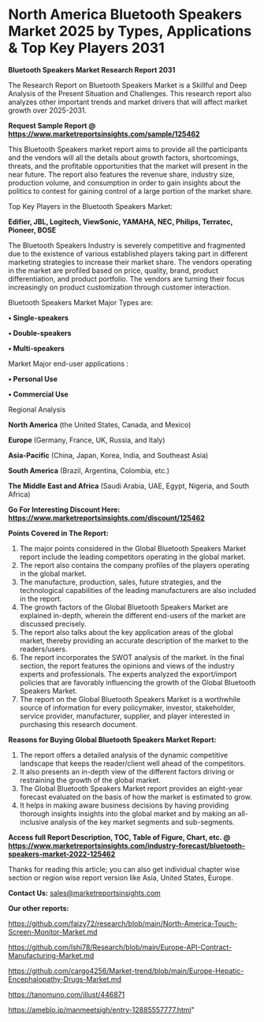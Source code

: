 # North America Bluetooth Speakers Market 2025 by Types, Applications & Top Key Players 2031

<strong>Bluetooth Speakers Market Research Report 2031</strong>

The Research Report on Bluetooth Speakers Market is a Skillful and Deep Analysis of the Present Situation and Challenges. This research report also analyzes other important trends and market drivers that will affect market growth over 2025-2031.

<strong>Request Sample Report @ <a href=https://www.marketreportsinsights.com/sample/125462>https://www.marketreportsinsights.com/sample/125462</a></strong>

This Bluetooth Speakers market report aims to provide all the participants and the vendors will all the details about growth factors, shortcomings, threats, and the profitable opportunities that the market will present in the near future. The report also features the revenue share, industry size, production volume, and consumption in order to gain insights about the politics to contest for gaining control of a large portion of the market share.

Top Key Players in the Bluetooth Speakers Market:

<strong>Edifier, JBL, Logitech, ViewSonic, YAMAHA, NEC, Philips, Terratec, Pioneer, BOSE</strong>

The Bluetooth Speakers Industry is severely competitive and fragmented due to the existence of various established players taking part in different marketing strategies to increase their market share. The vendors operating in the market are profiled based on price, quality, brand, product differentiation, and product portfolio. The vendors are turning their focus increasingly on product customization through customer interaction.

Bluetooth Speakers Market Major Types are:

<strong>• Single-speakers

• Double-speakers

• Multi-speakers</strong>

Market Major end-user applications :

<strong>• Personal Use

• Commercial Use</strong>

Regional Analysis

</u><strong><b>North America</b></strong> (the United States, Canada, and Mexico)

<strong><b>Europe </b></strong>(Germany, France, UK, Russia, and Italy)

<strong><b>Asia-Pacific</b></strong> (China, Japan, Korea, India, and Southeast Asia)

<strong><b>South America</b></strong> (Brazil, Argentina, Colombia, etc.)

<strong><b>The Middle East and Africa</b></strong> (Saudi Arabia, UAE, Egypt, Nigeria, and South Africa)

<strong>Go For Interesting Discount Here: <a href=https://www.marketreportsinsights.com/discount/125462>https://www.marketreportsinsights.com/discount/125462</a></strong>

<strong>Points Covered in The Report:</strong>
<ol>
  <li>The major points considered in the Global Bluetooth Speakers Market report include the leading competitors operating in the global market.</li>
  <li>The report also contains the company profiles of the players operating in the global market.</li>
  <li>The manufacture, production, sales, future strategies, and the technological capabilities of the leading manufacturers are also included in the report.</li>
  <li>The growth factors of the Global Bluetooth Speakers Market are explained in-depth, wherein the different end-users of the market are discussed precisely.</li>
  <li>The report also talks about the key application areas of the global market, thereby providing an accurate description of the market to the readers/users.</li>
  <li>The report incorporates the SWOT analysis of the market. In the final section, the report features the opinions and views of the industry experts and professionals. The experts analyzed the export/import policies that are favorably influencing the growth of the Global Bluetooth Speakers Market.</li>
  <li>The report on the Global Bluetooth Speakers Market is a worthwhile source of information for every policymaker, investor, stakeholder, service provider, manufacturer, supplier, and player interested in purchasing this research document.</li>
</ol>
<strong>Reasons for Buying Global Bluetooth Speakers Market Report:</strong>

<ol>
  <li>The report offers a detailed analysis of the dynamic competitive landscape that keeps the reader/client well ahead of the competitors.</li>
  <li>It also presents an in-depth view of the different factors driving or restraining the growth of the global market.</li>
  <li>The Global Bluetooth Speakers Market report provides an eight-year forecast evaluated on the basis of how the market is estimated to grow.</li>
  <li>It helps in making aware business decisions by having providing thorough insights insights into the global market and by making an all-inclusive analysis of the key market segments and sub-segments.</li>
</ol>
<strong>Access full Report Description, TOC, Table of Figure, Chart, etc. @ <a href=https://www.marketreportsinsights.com/industry-forecast/bluetooth-speakers-market-2022-125462>https://www.marketreportsinsights.com/industry-forecast/bluetooth-speakers-market-2022-125462</a></strong>


Thanks for reading this article; you can also get individual chapter wise section or region wise report version like Asia, United States, Europe.

<strong>Contact Us:</strong>
sales@marketreportsinsights.com

<strong>Our other reports:</strong>

<a href=https://github.com/faizy72/research/blob/main/North-America-Touch-Screen-Monitor-Market.md>https://github.com/faizy72/research/blob/main/North-America-Touch-Screen-Monitor-Market.md</a>

<a href=https://github.com/Ishi78/Research/blob/main/Europe-API-Contract-Manufacturing-Market.md>https://github.com/Ishi78/Research/blob/main/Europe-API-Contract-Manufacturing-Market.md</a>

<a href=https://github.com/cargo4256/Market-trend/blob/main/Europe-Hepatic-Encephalopathy-Drugs-Market.md>https://github.com/cargo4256/Market-trend/blob/main/Europe-Hepatic-Encephalopathy-Drugs-Market.md</a>

<a href=https://tanomuno.com/illust/446871>https://tanomuno.com/illust/446871</a>

<a href=https://ameblo.jp/manmeetsigh/entry-12885557777.html>https://ameblo.jp/manmeetsigh/entry-12885557777.html</a>"
